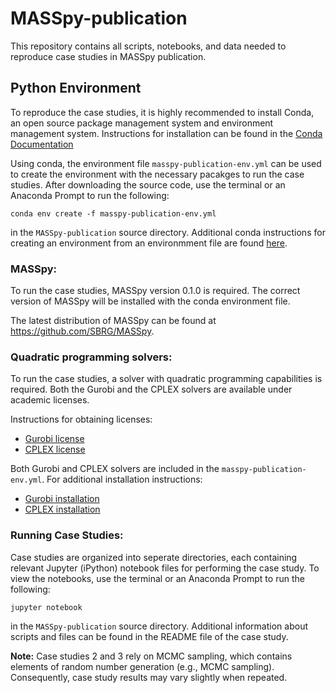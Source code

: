 # MASSpy-publication
This repository contains all scripts, notebooks, and data needed to reproduce case studies in MASSpy publication.


## Python Environment
To reproduce the case studies, it is highly recommended to install Conda, an open source package management system and environment management system. Instructions for installation can be found in the [Conda Documentation](https://docs.conda.io/en/latest/miniconda.html)

Using conda, the environment file `masspy-publication-env.yml` can be used to create the environment with the necessary pacakges to run the case studies. After downloading the source code, use the terminal or an Anaconda Prompt to run the following:

    conda env create -f masspy-publication-env.yml

in the `MASSpy-publication` source directory. Additional conda instructions for creating an environment from an environmment file are found [here](https://docs.conda.io/projects/conda/en/latest/user-guide/tasks/manage-environments.html#creating-an-environment-from-an-environment-yml-file).

### MASSpy:
To run the case studies, MASSpy version 0.1.0 is required. The correct version of MASSpy will be installed with the conda environment file. 

The latest distribution of MASSpy can be found at https://github.com/SBRG/MASSpy. 

### Quadratic programming solvers:

To run the case studies, a solver with quadratic programming capabilities is required. Both the Gurobi and the CPLEX solvers are available under academic licenses.


Instructions for obtaining licenses:
* [Gurobi license](https://www.gurobi.com/academia/academic-program-and-licenses/)
* [CPLEX license](https://www.ibm.com/academic/home)

Both Gurobi and CPLEX solvers are included in the `masspy-publication-env.yml`. For additional installation instructions:
* [Gurobi installation](https://www.gurobi.com/documentation/9.0/quickstart_mac/ins_the_anaconda_python_di.html)
* [CPLEX installation](https://developer.ibm.com/docloud/blog/2017/01/23/cplex-python-now-available-anaconda-cloud/)

### Running Case Studies:

Case studies are organized into seperate directories, each containing relevant Jupyter (iPython) notebook files for performing the case study. To view the notebooks, use the terminal or an Anaconda Prompt to run the following:

    jupyter notebook

in the `MASSpy-publication` source directory. Additional information about scripts and files can be found in the README file of the case study.

**Note:** Case studies 2 and 3 rely on MCMC sampling, which contains elements of random number generation (e.g., MCMC sampling). Consequently, case study results may vary slightly when repeated. 